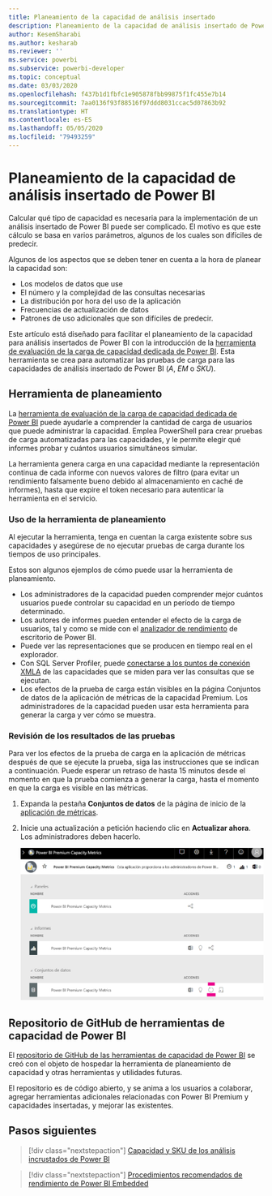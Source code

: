 ```yaml
---
title: Planeamiento de la capacidad de análisis insertado
description: Planeamiento de la capacidad de análisis insertado de Power BI.
author: KesemSharabi
ms.author: kesharab
ms.reviewer: ''
ms.service: powerbi
ms.subservice: powerbi-developer
ms.topic: conceptual
ms.date: 03/03/2020
ms.openlocfilehash: f437b1d1fbfc1e905878fbb99875f1fc455e7b14
ms.sourcegitcommit: 7aa0136f93f88516f97ddd8031ccac5d07863b92
ms.translationtype: HT
ms.contentlocale: es-ES
ms.lasthandoff: 05/05/2020
ms.locfileid: "79493259"
---
```

# <a name="capacity-planning-in-power-bi-embedded-analytics"></a>Planeamiento de la capacidad de análisis insertado de Power BI

Calcular qué tipo de capacidad es necesaria para la implementación de un análisis insertado de Power BI puede ser complicado. El motivo es que este cálculo se basa en varios parámetros, algunos de los cuales son difíciles de predecir.

Algunos de los aspectos que se deben tener en cuenta a la hora de planear la capacidad son:

* Los modelos de datos que use
* El número y la complejidad de las consultas necesarias
* La distribución por hora del uso de la aplicación
* Frecuencias de actualización de datos
* Patrones de uso adicionales que son difíciles de predecir.

Este artículo está diseñado para facilitar el planeamiento de la capacidad para análisis insertados de Power BI con la introducción de la [herramienta de evaluación de la carga de capacidad dedicada de Power BI](https://github.com/microsoft/PowerBI-Tools-For-Capacities/tree/master/LoadTestingPowerShellTool/). Esta herramienta se crea para automatizar las pruebas de carga para las capacidades de análisis insertado de Power BI (*A*, *EM* o *SKU*).

## <a name="planning-tool"></a>Herramienta de planeamiento

 La [herramienta de evaluación de la carga de capacidad dedicada de Power BI](https://github.com/microsoft/PowerBI-Tools-For-Capacities/tree/master/LoadTestingPowerShellTool/) puede ayudarle a comprender la cantidad de carga de usuarios que puede administrar la capacidad. Emplea PowerShell para crear pruebas de carga automatizadas para las capacidades, y le permite elegir qué informes probar y cuántos usuarios simultáneos simular.

La herramienta genera carga en una capacidad mediante la representación continua de cada informe con nuevos valores de filtro (para evitar un rendimiento falsamente bueno debido al almacenamiento en caché de informes), hasta que expire el token necesario para autenticar la herramienta en el servicio.

### <a name="using-the-planning-tool"></a>Uso de la herramienta de planeamiento

Al ejecutar la herramienta, tenga en cuentan la carga existente sobre sus capacidades y asegúrese de no ejecutar pruebas de carga durante los tiempos de uso principales.

Estos son algunos ejemplos de cómo puede usar la herramienta de planeamiento.

* Los administradores de la capacidad pueden comprender mejor cuántos usuarios puede controlar su capacidad en un período de tiempo determinado.
* Los autores de informes pueden entender el efecto de la carga de usuarios, tal y como se mide con el [analizador de rendimiento](https://docs.microsoft.com/power-bi/desktop-performance-analyzer) de escritorio de Power BI.
* Puede ver las representaciones que se producen en tiempo real en el explorador.
* Con SQL Server Profiler, puede [conectarse a los puntos de conexión XMLA](https://powerbi.microsoft.com/blog/power-bi-open-platform-connectivity-with-xmla-endpoints-public-preview/) de las capacidades que se miden para ver las consultas que se ejecutan.
* Los efectos de la prueba de carga están visibles en la página Conjuntos de datos de la aplicación de métricas de la capacidad Premium. Los administradores de la capacidad pueden usar esta herramienta para generar la carga y ver cómo se muestra.

### <a name="reviewing-the-test-results"></a>Revisión de los resultados de las pruebas

Para ver los efectos de la prueba de carga en la aplicación de métricas después de que se ejecute la prueba, siga las instrucciones que se indican a continuación. Puede esperar un retraso de hasta 15 minutos desde el momento en que la prueba comienza a generar la carga, hasta el momento en que la carga es visible en las métricas.

1. Expanda la pestaña **Conjuntos de datos** de la página de inicio de la [aplicación de métricas](../../service-admin-premium-monitor-capacity.md).
2. Inicie una actualización a petición haciendo clic en **Actualizar ahora**. Los administradores deben hacerlo.

    ![Métricas de capacidad de Power BI Premium](media/embedded-capacity-planning/embedded-capacity-planning.png)

## <a name="power-bi-capacity-tools-github-repository"></a>Repositorio de GitHub de herramientas de capacidad de Power BI

El [repositorio de GitHub de las herramientas de capacidad de Power BI](https://github.com/microsoft/PowerBI-Tools-For-Capacities) se creó con el objeto de hospedar la herramienta de planeamiento de capacidad y otras herramientas y utilidades futuras.

El repositorio es de código abierto, y se anima a los usuarios a colaborar, agregar herramientas adicionales relacionadas con Power BI Premium y capacidades insertadas, y mejorar las existentes.

## <a name="next-steps"></a>Pasos siguientes

> [!div class="nextstepaction"]
>[Capacidad y SKU de los análisis incrustados de Power BI](embedded-capacity.md)

> [!div class="nextstepaction"]
>[Procedimientos recomendados de rendimiento de Power BI Embedded](embedded-performance-best-practices.md)